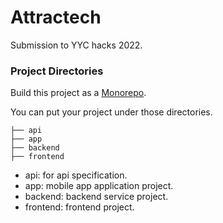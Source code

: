 # Attractech
Submission to YYC hacks 2022.


### Project Directories
Build this project as a [Monorepo](https://en.wikipedia.org/wiki/Monorepo).

You can put your project under those directories.

```
├── api
├── app
├── backend
├── frontend
```

- api: for api specification.
- app: mobile app application project.
- backend: backend service project.
- frontend: frontend project.
